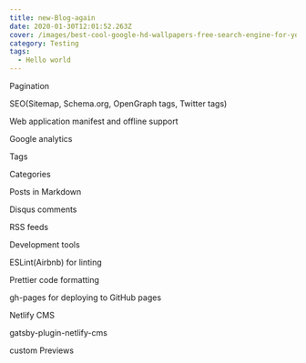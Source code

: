 ```yaml
---
title: new-Blog-again
date: 2020-01-30T12:01:52.263Z
cover: /images/best-cool-google-hd-wallpapers-free-search-engine-for-you.jpg
category: Testing
tags:
  - Hello world
---
```

Pagination

SEO(Sitemap, Schema.org, OpenGraph tags, Twitter tags)

Web application manifest and offline support

Google analytics

Tags

Categories

Posts in Markdown

Disqus comments

RSS feeds

Development tools

ESLint(Airbnb) for linting

Prettier code formatting

gh-pages for deploying to GitHub pages

Netlify CMS

gatsby-plugin-netlify-cms

custom Previews
